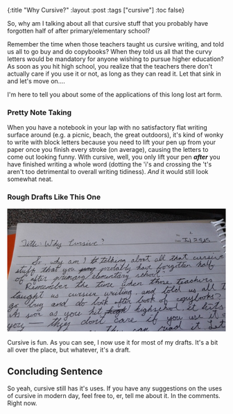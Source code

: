 {:title "Why Cursive?"
 :layout :post
 :tags  ["cursive"]
 :toc false}

So, why am I talking about all that cursive stuff that you probably have
forgotten half of after primary/elementary school?

Remember the time when those teachers taught us cursive writing, and told us all
to go buy and do copybooks? When they told us all that the curvy letters would
be mandatory for anyone wishing to pursue higher education? As soon as you hit
high school, you realize that the teachers there don't actually care if you use
it or not, as long as they can read it. Let that sink in and let's move on....

I'm here to tell you about some of the applications of this long lost art form.

### Pretty Note Taking

When you have a notebook in your lap with no satisfactory flat writing surface
around (e.g. a picnic, beach, the great outdoors), it's kind of wonky to write
with block letters because you need to lift your pen up from your paper once you
finish every stroke (on average), causing the letters to come out looking funny.
With cursive, well, you only lift your pen ___after___ you have finished writing
a whole word (dotting the 'i's and crossing the 't's aren't too detrimental to
overall writing tidiness). _And_ it would still look somewhat neat.

### Rough Drafts Like This One

![The Rough Draft of this very blog post][1]

Cursive is fun. As you can see, I now use it for most of my drafts. It's a bit
all over the place, but whatever, it's a draft.

## Concluding Sentence

So yeah, cursive still has it's uses. If you have any suggestions on the uses of
cursive in modern day, feel free to, er, tell me about it. In the comments.
Right now.

[1]: /res/images/cursive.jpg
